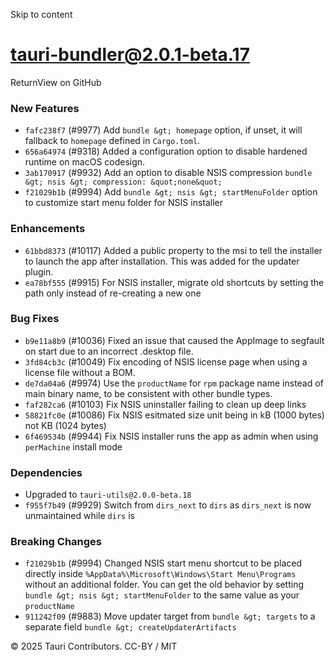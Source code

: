 Skip to content
# tauri-bundler@2.0.1-beta.17
ReturnView on GitHub
### New Features
  * `fafc238f7` (#9977) Add `bundle &gt; homepage` option, if unset, it will fallback to `homepage` defined in `Cargo.toml`.
  * `656a64974` (#9318) Added a configuration option to disable hardened runtime on macOS codesign.
  * `3ab170917` (#9932) Add an option to disable NSIS compression `bundle &gt; nsis &gt; compression: &quot;none&quot;`
  * `f21029b1b` (#9994) Add `bundle &gt; nsis &gt; startMenuFolder` option to customize start menu folder for NSIS installer


### Enhancements
  * `61bbd8373` (#10117) Added a public property to the msi to tell the installer to launch the app after installation. This was added for the updater plugin.
  * `ea78bf555` (#9915) For NSIS installer, migrate old shortcuts by setting the path only instead of re-creating a new one


### Bug Fixes
  * `b9e11a8b9` (#10036) Fixed an issue that caused the AppImage to segfault on start due to an incorrect .desktop file.
  * `3fd84cb3c` (#10049) Fix encoding of NSIS license page when using a license file without a BOM.
  * `de7da04a6` (#9974) Use the `productName` for `rpm` package name instead of main binary name, to be consistent with other bundle types.
  * `faf282ca6` (#10103) Fix NSIS uninstaller failing to clean up deep links
  * `58821fc0e` (#10086) Fix NSIS esitmated size unit being in kB (1000 bytes) not KB (1024 bytes)
  * `6f469534b` (#9944) Fix NSIS installer runs the app as admin when using `perMachine` install mode


### Dependencies
  * Upgraded to `tauri-utils@2.0.0-beta.18`
  * `f955f7b49` (#9929) Switch from `dirs_next` to `dirs` as `dirs_next` is now unmaintained while `dirs` is


### Breaking Changes
  * `f21029b1b` (#9994) Changed NSIS start menu shortcut to be placed directly inside `%AppData%\Microsoft\Windows\Start Menu\Programs` without an additional folder. You can get the old behavior by setting `bundle &gt; nsis &gt; startMenuFolder` to the same value as your `productName`
  * `911242f09` (#9883) Move updater target from `bundle &gt; targets` to a separate field `bundle &gt; createUpdaterArtifacts`


© 2025 Tauri Contributors. CC-BY / MIT
